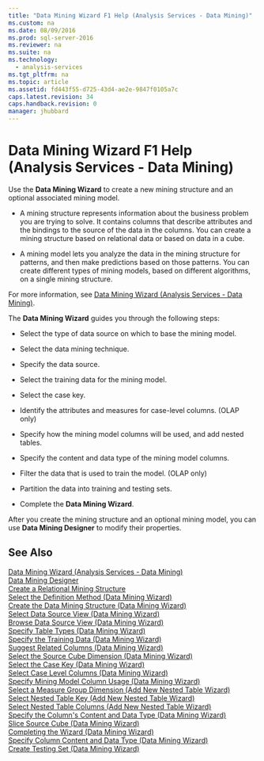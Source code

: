 ```yaml
---
title: "Data Mining Wizard F1 Help (Analysis Services - Data Mining)"
ms.custom: na
ms.date: 08/09/2016
ms.prod: sql-server-2016
ms.reviewer: na
ms.suite: na
ms.technology: 
  - analysis-services
ms.tgt_pltfrm: na
ms.topic: article
ms.assetid: fd443f55-d725-43d4-ae2e-9847f0105a7c
caps.latest.revision: 34
caps.handback.revision: 0
manager: jhubbard
---
```

# Data Mining Wizard F1 Help (Analysis Services - Data Mining)
Use the **Data Mining Wizard** to create a new mining structure and an optional associated mining model.  
  
-   A mining structure represents information about the business problem you are trying to solve. It contains columns that describe attributes and the bindings to the source of the data in the columns. You can create a mining structure based on relational data or based on data in a cube.  
  
-   A mining model lets you analyze the data in the mining structure for patterns, and then make predictions based on those patterns. You can create different types of mining models, based on different algorithms, on a single mining structure.  
  
 For more information, see [Data Mining Wizard (Analysis Services - Data Mining)](../../Topics/TopicNameNotContainA/Data-Mining-Wizard--Analysis-Services---Data-Mining-.md).  
  
 The **Data Mining Wizard** guides you through the following steps:  
  
-   Select the type of data source on which to base the mining model.  
  
-   Select the data mining technique.  
  
-   Specify the data source.  
  
-   Select the training data for the mining model.  
  
-   Select the case key.  
  
-   Identify the attributes and measures for case-level columns. (OLAP only)  
  
-   Specify how the mining model columns will be used, and add nested tables.  
  
-   Specify the content and data type of the mining model columns.  
  
-   Filter the data that is used to train the model. (OLAP only)  
  
-   Partition the data into training and testing sets.  
  
-   Complete the **Data Mining Wizard**.  
  
 After you create the mining structure and an optional mining model, you can use **Data Mining Designer** to modify their properties.  
  
## See Also  
 [Data Mining Wizard (Analysis Services - Data Mining)](../../Topics/TopicNameNotContainA/Data-Mining-Wizard--Analysis-Services---Data-Mining-.md)   
 [Data Mining Designer](../../Topics/TopicNameNotContainA/Data-Mining-Designer.md)   
 [Create a Relational Mining Structure](../../Topics/TopicNameContainA/Create-a-Relational-Mining-Structure.md)   
 [Select the Definition Method (Data Mining Wizard)](../../Topics/TopicNameNotContainA/Select-the-Definition-Method--Data-Mining-Wizard-.md)   
 [Create the Data Mining Structure (Data Mining Wizard)](../../Topics/TopicNameNotContainA/Create-the-Data-Mining-Structure--Data-Mining-Wizard-.md)   
 [Select Data Source View (Data Mining Wizard)](../../Topics/TopicNameNotContainA/Select-Data-Source-View--Data-Mining-Wizard-.md)   
 [Browse Data Source View (Data Mining Wizard)](../../Topics/TopicNameNotContainA/Browse-Data-Source-View--Data-Mining-Wizard-.md)   
 [Specify Table Types (Data Mining Wizard)](../../Topics/TopicNameNotContainA/Specify-Table-Types--Data-Mining-Wizard-.md)   
 [Specify the Training Data (Data Mining Wizard)](../../Topics/TopicNameNotContainA/Specify-the-Training-Data--Data-Mining-Wizard-.md)   
 [Suggest Related Columns (Data Mining Wizard)](../../Topics/TopicNameNotContainA/Suggest-Related-Columns--Data-Mining-Wizard-.md)   
 [Select the Source Cube Dimension (Data Mining Wizard)](../../Topics/TopicNameNotContainA/Select-the-Source-Cube-Dimension--Data-Mining-Wizard-.md)   
 [Select the Case Key (Data Mining Wizard)](../../Topics/TopicNameNotContainA/Select-the-Case-Key--Data-Mining-Wizard-.md)   
 [Select Case Level Columns (Data Mining Wizard)](../../Topics/TopicNameNotContainA/Select-Case-Level-Columns--Data-Mining-Wizard-.md)   
 [Specify Mining Model Column Usage (Data Mining Wizard)](../../Topics/TopicNameNotContainA/Specify-Mining-Model-Column-Usage--Data-Mining-Wizard-.md)   
 [Select a Measure Group Dimension (Add New Nested Table Wizard)](../../Topics/TopicNameContainA/Select-a-Measure-Group-Dimension--Add-New-Nested-Table-Wizard-.md)   
 [Select Nested Table Key (Add New Nested Table Wizard)](../../Topics/TopicNameNotContainA/Select-Nested-Table-Key--Add-New-Nested-Table-Wizard-.md)   
 [Select Nested Table Columns (Add New Nested Table Wizard)](../../Topics/TopicNameNotContainA/Select-Nested-Table-Columns--Add-New-Nested-Table-Wizard-.md)   
 [Specify the Column's Content and Data Type (Data Mining Wizard)](../../Topics/TopicNameNotContainA/Specify-the-Column-s-Content-and-Data-Type--Data-Mining-Wizard-.md)   
 [Slice Source Cube (Data Mining Wizard)](../../Topics/TopicNameNotContainA/Slice-Source-Cube--Data-Mining-Wizard-.md)   
 [Completing the Wizard (Data Mining Wizard)](../../Topics/TopicNameNotContainA/Completing-the-Wizard--Data-Mining-Wizard-.md)   
 [Specify Column Content and Data Type (Data Mining Wizard)](../../Topics/TopicNameNotContainA/Specify-Column-Content-and-Data-Type--Data-Mining-Wizard-.md)   
 [Create Testing Set (Data Mining Wizard)](../../Topics/TopicNameNotContainA/Create-Testing-Set--Data-Mining-Wizard-.md)